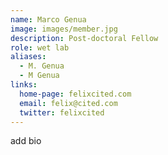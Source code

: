```yaml
---
name: Marco Genua
image: images/member.jpg
description: Post-doctoral Fellow
role: wet lab
aliases:
  - M. Genua
  - M Genua
links:
  home-page: felixcited.com
  email: felix@cited.com
  twitter: felixcited
---
```

add bio
